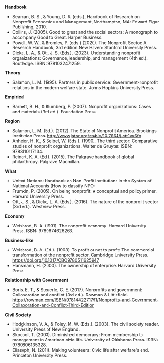 **Handbook**
- Seaman, B. S., & Young, D. R. (eds.), Handbook of Research on Nonprofit Economics and Management, Northampton, MA: Edward Elgar Publishing, 2010. 
- Collins, J. (2005). Good to great and the social sectors: A monograph to accompany Good to Great. Harper Business.
- Powell, W. W., & Bromley, P. (eds.) (2020). The Nonprofit Sector: A Research Handbook, 3rd edition.New Haven: Stanford University Press.
- Dicke, L. A., & Ott, J. S. (Eds.). (2023). Understanding nonprofit organizations: Governance, leadership, and management (4th ed.). Routledge. ISBN: 9781032471259.

**Theory** 
- Salamon, L. M. (1995). Partners in public service: Government-nonprofit relations in the modern welfare state. Johns Hopkins University Press.

**Empirical**
- Barnett, B. H., & Blumberg, P. (2007). Nonprofit organizations: Cases and materials (3rd ed.). Foundation Press. 

**Region**
- Salamon, L. M. (Ed.). (2012). The State of Nonprofit America. Brookings Institution Press. http://www.jstor.org/stable/10.7864/j.ctt1xx6fn
- Anheier, H. K., & Seibel, W. (Eds.). (1990). The third sector: Comparative studies of nonprofit organizations. Walter de Gruyter. ISBN: 9783110117134.
- Reinert, K. A. (Ed.). (2015). The Palgrave handbook of global philanthropy. Palgrave Macmillan.

**What**
- United Nations: Handbook on Non-Profit Institutions in the System of National Accounts (How to classify NPO)
- Frumkin, P. (2005). On being nonprofit: A conceptual and policy primer. Harvard University Press.
- Ott, J. S., & Dicke, L. A. (Eds.). (2016). The nature of the nonprofit sector (3rd ed.). Westview Press.
  
**Economy**
- Weisbrod, B. A. (1991). The nonprofit economy. Harvard University Press. ISBN: 9780674626263.

**Business-like**
- Weisbrod, B. A. (Ed.). (1998). To profit or not to profit: The commercial transformation of the nonprofit sector. Cambridge University Press. https://doi.org/10.1017/CBO9780511625947
- Hansmann, H. (2000). The ownership of enterprise. Harvard University Press.

**Relationship with Government**
- Boris, E. T., & Steuerle, C. E. (2017). Nonprofits and government: Collaboration and conflict (3rd ed.). Rowman & Littlefield. https://rowman.com/ISBN/9781442271791/Nonprofits-and-Government-Collaboration-and-Conflict-Third-Edition
  
**Civil Society**
- Hodgkinson, V. A., & Foley, M. W. (Eds.). (2003). The civil society reader. University Press of New England.
- Skocpol, T. (2003). Diminished democracy: From membership to management in American civic life. University of Oklahoma Press. ISBN: 9780806135328.
- Eliasoph, N. (2011). Making volunteers: Civic life after welfare's end. Princeton University Press.
